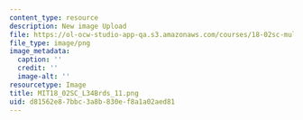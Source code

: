 ```yaml
---
content_type: resource
description: New image Upload
file: https://ol-ocw-studio-app-qa.s3.amazonaws.com/courses/18-02sc-multivariable-calculus-fall-2010/d81562e87bbc3a8b830ef8a1a02aed81_MIT18_02SC_L34Brds_11.png
file_type: image/png
image_metadata:
  caption: ''
  credit: ''
  image-alt: ''
resourcetype: Image
title: MIT18_02SC_L34Brds_11.png
uid: d81562e8-7bbc-3a8b-830e-f8a1a02aed81
---
```

